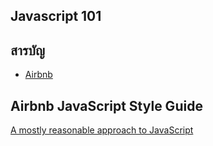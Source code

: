 ## Javascript 101

## สารบัญ
- [Airbnb](#airbnb)

## Airbnb JavaScript Style Guide
[A mostly reasonable approach to JavaScript](#https://github.com/airbnb/javascript)